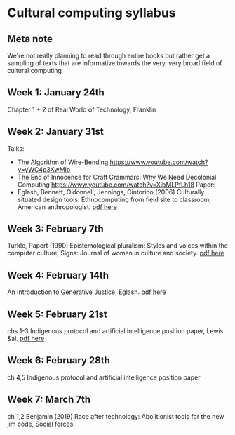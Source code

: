 # Cultural computing syllabus 
## Meta note
 We're not really planning to read through entire books but rather get a sampling of texts that are informative towards the very, very broad field of cultural computing 
## Week 1: January 24th
 Chapter 1 + 2 of Real World of Technology, Franklin
## Week 2: January 31st
Talks:
 * The Algorithm of Wire-Bending https://www.youtube.com/watch?v=yWC4p3XwMIo
 * The End of Innocence for Craft Grammars: Why We Need Decolonial Computing https://www.youtube.com/watch?v=XibMLPfLh18
Paper: 
 * Eglash, Bennett, O’donnell, Jennings, Cintorino (2006) Culturally situated design tools: Ethnocomputing from field site to classroom, American anthropologist. [pdf here](https://d1wqtxts1xzle7.cloudfront.net/1908393/7z8iifcfggt5d0a.pdf?1425081393=&response-content-disposition=inline%3B+filename%3DCulturally_Situated_Design_Tools_Ethnoco.pdf&Expires=1674163465&Signature=W8VsbcIJjc1sbfMczX9XThbnVlapjbNS1Ake6OlAszv1PIK77BVRX1iZxwr14A2ZMOYaouEojCbZNk2Rbfu85vgdAaVDZUPVny2C1KCVNBPfL55KFLjqkIW0~8p7u8TBRGx0YqDWxQbOaMNOsJ-8KsbrRl14QraykgPrAz9ulKTZOeCV-8CSPFXz8Js~BSPOzmDaVitdQTJySiUJVFvdw1zL33JUC5dC7M0~l9CTOpdfJjLZrRhgCiISlL3qw1Lf02mpc4JZX4fcT18~lej67ZHvhJYVzIV43-k-oqCJtIcj1G8KAsPKdIwtDYaQj2N8rt5JDxZiQ37wE9LyPfCJ~g__&Key-Pair-Id=APKAJLOHF5GGSLRBV4ZA)
## Week 3: February 7th
 Turkle, Papert (1990) Epistemological pluralism: Styles and voices within the computer culture, Signs: Journal of women in culture and society. [pdf here](https://web.media.mit.edu/~ascii/papers/turkle_papert_1990.pdf)
## Week 4: February 14th
 An Introduction to Generative Justice, Eglash. [pdf here](https://revistas.ucm.es/index.php/TEKN/article/download/52847/49997)
## Week 5: February 21st
 chs 1-3 Indigenous protocol and artificial intelligence position paper, Lewis &al. [pdf here](https://web.archive.org/web/20210503140053id_/https://spectrum.library.concordia.ca/986506/7/Indigenous_Protocol_and_AI_2020.pdf)
## Week 6: February 28th
 ch 4,5 Indigenous protocol and artificial intelligence position paper
## Week 7: March 7th
 ch 1,2 Benjamin (2019) Race after technology: Abolitionist tools for the new jim code, Social forces.

